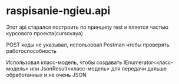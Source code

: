 # raspisanie-ngieu.api
Этот api старался построить по принципу rest и яляется частью курсового проекта(cursovaya)

POST коды не указывал, использовал Postman чтобы проверять работоспособность

Использовал класс-модель, чтобы создавать IEnumerator<класс-модель> или JsonResult<класс-модель> для передачи дальше обработанных и не очень JSON
